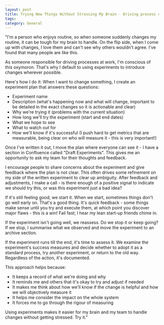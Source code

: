 ```yaml
---
layout: post
title: Trying New Things Without Stressing My Brain - Driving process change through experimentation
tags: 
category: General
---
```


"I'm a person who enjoys routine, so when someone suddenly changes my routine, it can be tough for my brain to handle. On the flip side, when I come up with changes, I love them and can't see why others wouldn't agree. I've found that many people are like this.

As someone responsible for driving processes at work, I'm conscious of this oxymoron. That's why I default to using experiments to introduce changes wherever possible.

Here's how I do it: When I want to change something, I create an experiment plan that answers these questions:

- Experiment name
- Description (what's happening now and what will change, important to be detailed in the exact changes so it is actionable and clear)
- Why we're trying it (problems with the current situation)
- How long we'll try the experiment (start and end dates)
- What we hope to see
- What to watch out for
- How we'll know if it's successful (I push hard to get metrics that are measurable, being clear on who will measure it - this is very important!)

Once I've written it out, I move the plan where everyone can see it - I have a section in Confluence called "Draft Experiments". This gives me an opportunity to ask my team for their thoughts and feedback.

I encourage people to share concerns about the experiment and give feedback where the plan is not clear. This often drives some refinement on my side of the written experiment to clear up ambiguity. After feedback and adjustments, I make a call - is there enough of a positive signal to indicate we should try this, or was this experiment just a bad idea? 

If it's still feeling good, we start it. When we start, sometimes things don't go well early on. That's a good thing. It's quick feedback - some things make sense until you try and execute them, at which point you discover major flaws - this is a win! Fail fast; I hear my lean start-up friends chime in.

If the experiment isn't going well, we reassess. Do we stop it or keep going? If we stop, I summarise what we observed and move the experiment to an archive section. 

If the experiment runs till the end, it's time to assess it. We examine the experiment's success measures and decide whether to adopt it as a standard process, try another experiment, or return to the old way. Regardless of the action, it's documented.

This approach helps because:

- It keeps a record of what we're doing and why
- It reminds me and others that it's okay to try and adjust if needed
- It makes me think about how we'll know if the change is helpful and how we will objectively measure it
- It helps me consider the impact on the whole system
- It forces me to go through the rigour of measuring

Using experiments makes it easier for my brain and my team to handle changes without getting stressed. Try it."
